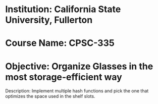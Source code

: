 # Institution: California State University, Fullerton
# Course Name: CPSC-335
# Objective: Organize Glasses in the most storage-efficient way
Description: Implement multiple hash functions and pick the one that optimizes the space used in the shelf slots.
